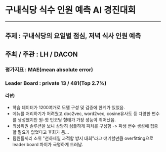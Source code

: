 # 구내식당 식수 인원 예측 AI 경진대회

***

## 주제 : 구내식당의 요일별 점심, 저녁 식사 인원 예측
## 주최 / 주관 : LH / DACON
### 평가지표 : MAE(mean absolute error)
### Leader Board : private 13 / 481(Top 2.7%)

#### 리뷰)
- 학습 데이터가 1200여개로 모델 구성 및 검증에 한계가 있었음.
- 메뉴를 처리하기가 어려웠고 doc2vec, word2vec, cosine유사도 등 다양한 변수를 생성했지만 원-핫 인코딩 형태가 가장 성능이 뛰어났음.
- 최상위권 솔루션을 보니 상당히 심플하게 피처를 구성함 -> 파생 변수 생성에 집중할 필요가 없었다고 후회가 듬...
- 팀원들끼리 소위 "천하제일 과적합 방지 대회"라고 얘기할만큼 overfitting으로 leader board 차이가 극명하게 드러남.
